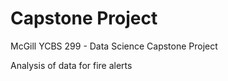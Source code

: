 # Capstone Project

McGill YCBS 299 -  Data Science Capstone Project

Analysis of data for fire alerts 
